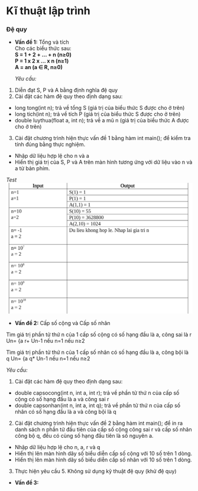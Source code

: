 # Kĩ thuật lập trình

### Đệ quy  
- **Vấn đề 1:**  Tổng và tích  
  Cho các biểu thức sau:  
  **S = 1 +  2  +  … +  n (n≥0)**  
  **P = 1 x 2 x … x n (n≥1)**  
  **A = an (a ∈ R,  n≥0)**

  _Yêu cầu:_  
 1. Diễn đạt S, P và A bằng định nghĩa đệ quy
 2. Cài đặt các hàm đệ quy theo định dạng sau:  
  - long tong(int n); trả về  tổng S (giá trị của biểu thức S được cho ở trên)
  - long tich(int n); trả về tích P (giá trị của biểu thức S được cho ở trên)
  - double luythua(float a, int n); trả về a mũ n (giá trị của biểu thức A được cho ở trên)
 3. Cài đặt chương trình hiện thực vấn đề 1 bằng hàm int main(); để kiểm tra tính đúng bằng thực nghiệm.
  - Nhập dữ liệu hợp lệ cho n và a
  - Hiển thị giá trị của S, P và A trên màn hình tương ứng với dữ liệu vào n và a từ bản phím.    

  _Test_  
![dequy-vd1](/ki-thuat-lap-trinh/image/dequy-vd1.jpg)

- **Vấn đề 2:**  Cấp số cộng và Cấp số nhân

Tìm giá trị phần tử thứ n của 1 cấp số cộng có số hạng đầu là a, công sai là r
  Un= {a r+ Un-1 nếu n=1 nếu n≥2  
          
Tìm giá trị phần tử thứ n của 1 cấp số nhân có số hạng đầu là a, công bội là q
   Un= {a q* Un-1 nếu n=1 nếu n≥2  

  _Yêu cầu:_   
1. Cài đặt các hàm đệ quy theo định dạng sau:
  - double capsocong(int n, int a, int r); trả về phần tử thứ n của cấp số cộng có số hạng đầu là a và công sai r
  - double capsonhan(int n, int a, int q); trả về phần tử thứ n của cấp số nhân có số hạng đầu là a và công bội là q
2. Cài đặt chương trình hiện thực vấn đề 2 bằng hàm int main(); để in ra danh sách n phần tử đầu tiên của cấp số cộng công sai r và cấp số nhân công bộ q, đều có cùng số hạng đầu tiên là số nguyên a.
  - Nhập dữ liệu hợp lệ cho n, a, r và q
  - Hiển thị lên màn hình dãy số biểu diễn cấp số cộng với 10 số trên 1 dòng.
  - Hiển thị lên màn hình dãy số biểu diễn cấp số nhân với 10 số trên 1 dòng.
3. Thực hiện yêu cầu 5. Không sử dụng kỹ thuật đệ quy (khử đệ quy)

- **Vấn đề 3:**  

